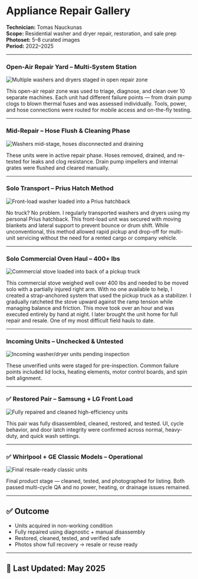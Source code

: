 # Appliance Repair Gallery  
**Technician:** Tomas Nauckunas  
**Scope:** Residential washer and dryer repair, restoration, and sale prep  
**Photoset:** 5–8 curated images  
**Period:** 2022–2025

---

### Open-Air Repair Yard – Multi-System Station  
![Multiple washers and dryers staged in open repair zone](https://github.com/tnauckunas/multi-domain_field_repair_logs/blob/main/assets/appliance-repairs/open_yard_multiple_units.jpg?raw=true) 

This open-air repair zone was used to triage, diagnose, and clean over 10 separate machines. Each unit had different failure points — from drain pump clogs to blown thermal fuses and was assessed individually. Tools, power, and hose connections were routed for mobile access and on-the-fly testing.

---

### Mid-Repair – Hose Flush & Cleaning Phase  
![Washers mid-stage, hoses disconnected and draining](https://github.com/tnauckunas/multi-domain_field_repair_logs/blob/main/assets/appliance-repairs/washers_mid_repair_unhooked.jpg?raw=true)

These units were in active repair phase. Hoses removed, drained, and re-tested for leaks and clog resistance. Drain pump impellers and internal grates were flushed and cleared manually.

---

### Solo Transport – Prius Hatch Method  
![Front-load washer loaded into a Prius hatchback](https://github.com/tnauckunas/multi-domain_field_repair_logs/blob/main/assets/appliance-repairs/washer_transport_in_prius.jpg?raw=true)

No truck? No problem. I regularly transported washers and dryers using my personal Prius hatchback. This front-load unit was secured with moving blankets and lateral support to prevent bounce or drum shift. While unconventional, this method allowed rapid pickup and drop-off for multi-unit servicing without the need for a rented cargo or company vehicle.

---

### Solo Commercial Oven Haul – 400+ lbs
![Commercial stove loaded into back of a pickup truck](https://github.com/tnauckunas/multi-domain_field_repair_logs/blob/main/assets/appliance-repairs/solo_commercial_stove_rig.jpg?raw=true)

This commercial stove weighed well over 400 lbs and needed to be moved solo with a partially injured right arm. With no one available to help, I created a strap-anchored system that used the pickup truck as a stabilizer. I gradually ratcheted the stove upward against the ramp tension while managing balance and friction. This move took over an hour and was executed entirely by hand at night. I later brought the unit home for full repair and resale. One of my most difficult field hauls to date.

---

### Incoming Units – Unchecked & Untested  
![Incoming washer/dryer units pending inspection](https://github.com/tnauckunas/multi-domain_field_repair_logs/blob/main/assets/appliance-repairs/unverified_stack_pair.jpg?raw=true) 

These unverified units were staged for pre-inspection. Common failure points included lid locks, heating elements, motor control boards, and spin belt alignment.

---

### ✅ Restored Pair – Samsung + LG Front Load  
![Fully repaired and cleaned high-efficiency units](https://github.com/tnauckunas/multi-domain_field_repair_logs/blob/main/assets/appliance-repairs/restored_lg_samsung_pair.jpg?raw=true) 

This pair was fully disassembled, cleaned, restored, and tested. UI, cycle behavior, and door latch integrity were confirmed across normal, heavy-duty, and quick wash settings.

---

### ✅ Whirlpool + GE Classic Models – Operational  
![Final resale-ready classic units](https://github.com/tnauckunas/multi-domain_field_repair_logs/blob/main/assets/appliance-repairs/classic_pair_cleaned.jpg?raw=true)

Final product stage — cleaned, tested, and photographed for listing. Both passed multi-cycle QA and no power, heating, or drainage issues remained.

---

## ✅ Outcome

- Units acquired in non-working condition  
- Fully repaired using diagnostic + manual disassembly  
- Restored, cleaned, tested, and verified safe  
- Photos show full recovery → resale or reuse ready

---

## 📅 Last Updated: May 2025
